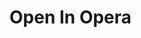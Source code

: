 [ThirdPartyAppHomePage]: http://www.opera.com/

[VersionNumberBadgeURL]: https://vsmarketplacebadge.apphb.com/version/GregTrevellick.OpenInOpera.svg
[VSMarketplaceUrl]: https://marketplace.visualstudio.com/items?itemName=GregTrevellick.OpenInOpera
[VSMarketplaceReviewsUrl]: https://marketplace.visualstudio.com/items?itemName=GregTrevellick.OpenInOpera#review-details

# Open In Opera

